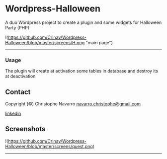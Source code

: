 # Wordpress-Halloween 
  
A duo Wordpress project to create a plugin and some widgets for Halloween Party (PHP)


!(https://github.com/Crinav/Wordpress-Halloween/blob/master/screens/H.png "main page")  
___  
   
  
### Usage  

The plugin will create at activation some tables in database and destroy its at deactivation

## Contact  

Copyright (©) Christophe Navarro <navarro.christophe@gmail.com>

[linkedin](https://www.linkedin.com/in/christophe-navarro-b5173a171) 
  
## Screenshots
  
!(https://github.com/Crinav/Wordpress-Halloween/blob/master/screens/quest.png)
 
___  

  
